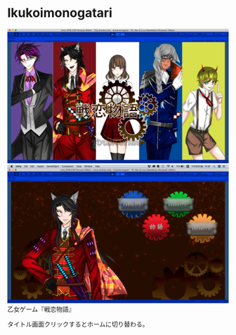 # Ikukoimonogatari

![gazou](./seisaku.png "サンプル")
![gazou](./home.png "サンプル")
乙女ゲーム『戦恋物語』


タイトル画面クリックするとホームに切り替わる。